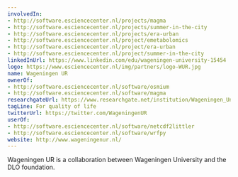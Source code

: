 ```yaml
---
involvedIn:
- http://software.esciencecenter.nl/projects/magma
- http://software.esciencecenter.nl/projects/summer-in-the-city
- http://software.esciencecenter.nl/projects/era-urban
- http://software.esciencecenter.nl/project/emetabolomics
- http://software.esciencecenter.nl/project/era-urban
- http://software.esciencecenter.nl/project/summer-in-the-city
linkedInUrl: https://www.linkedin.com/edu/wageningen-university-15454
logo: https://www.esciencecenter.nl/img/partners/logo-WUR.jpg
name: Wageningen UR
ownerOf:
- http://software.esciencecenter.nl/software/osmium
- http://software.esciencecenter.nl/software/magma
researchgateUrl: https://www.researchgate.net/institution/Wageningen_University
tagLine: For quality of life
twitterUrl: https://twitter.com/WageningenUR
userOf:
- http://software.esciencecenter.nl/software/netcdf2littler
- http://software.esciencecenter.nl/software/wrfpy
website: http://www.wageningenur.nl/
---
```

Wageningen UR is a collaboration between Wageningen University and the DLO foundation.
